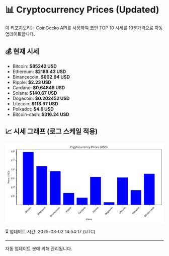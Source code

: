 
# 📊 Cryptocurrency Prices (Updated)

이 리포지토리는 CoinGecko API를 사용하여 코인 TOP 10 시세를 10분가격으로 자동 업데이트합니다.

## 💰 현재 시세
- Bitcoin: **$85242 USD**
- Ethereum: **$2189.43 USD**
- Binancecoin: **$602.94 USD**
- Ripple: **$2.23 USD**
- Cardano: **$0.64846 USD**
- Solana: **$140.67 USD**
- Dogecoin: **$0.202452 USD**
- Litecoin: **$118.97 USD**
- Polkadot: **$4.6 USD**
- Bitcoin-cash: **$316.24 USD**

## 📈 시세 그래프 (로그 스케일 적용)
![Crypto Prices](crypto_prices.png)

⏳ 업데이트 시간: 2025-03-02 14:54:17 (UTC)

---
자동 업데이트 봇에 의해 관리됩니다.
